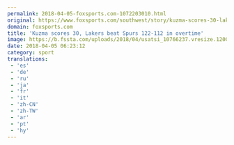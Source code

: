 ```yaml
---
permalink: 2018-04-05-foxsports.com-1072203010.html
original: https://www.foxsports.com/southwest/story/kuzma-scores-30-lakers-beat-spurs-122-112-in-overtime-2-040518
domain: foxsports.com
title: 'Kuzma scores 30, Lakers beat Spurs 122-112 in overtime'
image: https://b.fssta.com/uploads/2018/04/usatsi_10766237.vresize.1200.630.high.53.jpg
date: 2018-04-05 06:23:12
category: sport
translations: 
 - 'es'
 - 'de'
 - 'ru'
 - 'ja'
 - 'fr'
 - 'it'
 - 'zh-CN'
 - 'zh-TW'
 - 'ar'
 - 'pt'
 - 'hy'
---
```


